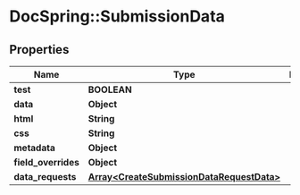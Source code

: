 # DocSpring::SubmissionData

## Properties
Name | Type | Description | Notes
------------ | ------------- | ------------- | -------------
**test** | **BOOLEAN** |  | [optional] 
**data** | **Object** |  | 
**html** | **String** |  | [optional] 
**css** | **String** |  | [optional] 
**metadata** | **Object** |  | [optional] 
**field_overrides** | **Object** |  | [optional] 
**data_requests** | [**Array&lt;CreateSubmissionDataRequestData&gt;**](CreateSubmissionDataRequestData.md) |  | [optional] 


